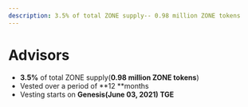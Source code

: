 ```yaml
---
description: 3.5% of total ZONE supply-- 0.98 million ZONE tokens
---
```


# Advisors

* **3.5%** of total ZONE supply(**0.98 million ZONE tokens**)
* Vested over a period of **12 **months
* Vesting starts on **Genesis(June 03, 2021) TGE**
